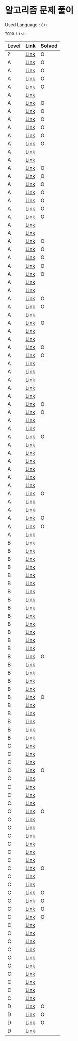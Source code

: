 # 알고리즘 문제 풀이

Used Language : `C++`  

`TODO List`  

|Level | Link| Solved |
|------|-----|-------|
|? | [Link](https://www.acmicpc.net/problem/1620) | O |
|A | [Link](https://www.acmicpc.net/problem/2920) | O |
|A | [Link](https://www.acmicpc.net/problem/4344) | O |
|A | [Link](https://www.acmicpc.net/problem/2475) | O |
|A | [Link](https://www.acmicpc.net/problem/1475) | O |
|A | [Link](https://www.acmicpc.net/problem/1026) |  |
|A | [Link](https://www.acmicpc.net/problem/2577) | O |
|A | [Link](https://www.acmicpc.net/problem/2455) | O |
|A | [Link](https://www.acmicpc.net/problem/2010) | O |
|A | [Link](https://www.acmicpc.net/problem/1267) | O |
|A | [Link](https://www.acmicpc.net/problem/10757) | O |
|A | [Link](https://www.acmicpc.net/problem/17210) | O |
|A | [Link](https://www.acmicpc.net/problem/17211) |  |
|A | [Link](https://www.acmicpc.net/problem/2163) |  |
|A | [Link](https://www.acmicpc.net/problem/2775) | O |
|A | [Link](https://www.acmicpc.net/problem/2953) | O |
|A | [Link](https://www.acmicpc.net/problem/3052) | O |
|A | [Link](https://www.acmicpc.net/problem/5355) | O |
|A | [Link](https://www.acmicpc.net/problem/1157) | O |
|A | [Link](https://www.acmicpc.net/problem/1159) | O |
|A | [Link](https://www.acmicpc.net/problem/11721) | O |
|A | [Link](https://www.acmicpc.net/problem/1316) |  |
|A | [Link](https://www.acmicpc.net/problem/4659) | |
|A | [Link](https://www.acmicpc.net/problem/5598) | O |
|A | [Link](https://www.acmicpc.net/problem/5622) | O |
|A | [Link](https://www.acmicpc.net/problem/8958) | O |
|A | [Link](https://www.acmicpc.net/problem/10828) | O |
|A | [Link](https://www.acmicpc.net/problem/11650) | O |
|A | [Link](https://www.acmicpc.net/problem/1427) |  |
|A | [Link](https://www.acmicpc.net/problem/18258) |  |
|A | [Link](https://www.acmicpc.net/problem/11866) | O |
|A | [Link](https://www.acmicpc.net/problem/2164) | O |
|A | [Link](https://www.acmicpc.net/problem/2822) |  |
|A | [Link](https://www.acmicpc.net/problem/2693) | O |
|A | [Link](https://www.acmicpc.net/problem/10814) |  |
|A | [Link](https://www.acmicpc.net/problem/10867) |  |
|A | [Link](https://www.acmicpc.net/problem/11656) | O |
|A | [Link](https://www.acmicpc.net/problem/1431) | O |
|A | [Link](https://www.acmicpc.net/problem/1755) |  |
|A | [Link](https://www.acmicpc.net/problem/2941) |  |
|A | [Link](https://www.acmicpc.net/problem/14487) |  |
|A | [Link](https://www.acmicpc.net/problem/1193) |  |
|A | [Link](https://www.acmicpc.net/problem/3059) |  |
|A | [Link](https://www.acmicpc.net/problem/1292) | O |
|A | [Link](https://www.acmicpc.net/problem/3062) | O |
|A | [Link](https://www.acmicpc.net/problem/10834) |  |
|A | [Link](https://www.acmicpc.net/problem/5585) |  |
|A | [Link](https://www.acmicpc.net/problem/9546) | O |
|A | [Link](https://www.acmicpc.net/problem/1049) |  |
|A | [Link](https://www.acmicpc.net/problem/11724) |  |
|A | [Link](https://www.acmicpc.net/problem/1463) |  |
|A | [Link](https://www.acmicpc.net/problem/11653) |  |
|A | [Link](https://www.acmicpc.net/problem/2217) |  |
|A | [Link](https://www.acmicpc.net/problem/1065) |  |
|A | [Link](https://www.acmicpc.net/problem/1934) | O |
|A | [Link](https://www.acmicpc.net/problem/4949) |  |
|A | [Link](https://www.acmicpc.net/problem/9095) |  |
|A | [Link](https://www.acmicpc.net/problem/10773) | O |
|A | [Link](https://www.acmicpc.net/problem/2108) | O |
|A | [Link](https://www.acmicpc.net/problem/1002) |  |  
|B | [Link](https://www.acmicpc.net/problem/2606) |  |  
|B | [Link](https://www.acmicpc.net/problem/1260) |  |  
|B | [Link](https://www.acmicpc.net/problem/5639) |  |  
|B | [Link](https://www.acmicpc.net/problem/2251) |  |  
|B | [Link](https://www.acmicpc.net/problem/4963) |  |  
|B | [Link](https://www.acmicpc.net/problem/14248) |  |  
|B | [Link](https://www.acmicpc.net/problem/10026) |  |  
|B | [Link](https://www.acmicpc.net/problem/2210) |  |  
|B | [Link](https://www.acmicpc.net/problem/3135) |  |  
|B | [Link](https://www.acmicpc.net/problem/9237) |  |  
|B | [Link](https://www.acmicpc.net/problem/10162) |  |  
|B | [Link](https://www.acmicpc.net/problem/11047) |  |  
|B | [Link](https://www.acmicpc.net/problem/1541) |  |  
|B | [Link](https://www.acmicpc.net/problem/15729) |  |  
|B | [Link](https://www.acmicpc.net/problem/16435) | O |  
|B | [Link](https://www.acmicpc.net/problem/1851) |  |  
|B | [Link](https://www.acmicpc.net/problem/2806) |  |  
|B | [Link](https://www.acmicpc.net/problem/11725) |  |  
|B | [Link](https://www.acmicpc.net/problem/1167) |  |  
|B | [Link](https://www.acmicpc.net/problem/3273) | O |  
|B | [Link](https://www.acmicpc.net/problem/1806) |  |  
|B | [Link](https://www.acmicpc.net/problem/11052) |  |  
|B | [Link](https://www.acmicpc.net/problem/17212) |  |  
|B | [Link](https://www.acmicpc.net/problem/17216) |  |  
|B | [Link](https://www.acmicpc.net/problem/4150) |  |  
|C | [Link](https://www.acmicpc.net/problem/1107) |  |  
|C | [Link](https://www.acmicpc.net/problem/1476) |  |  
|C | [Link](https://www.acmicpc.net/problem/15552) |  |  
|C | [Link](https://www.acmicpc.net/problem/1712) | O |  
|C | [Link](https://www.acmicpc.net/problem/17213) |  |  
|C | [Link](https://www.acmicpc.net/problem/17214) |  |  
|C | [Link](https://www.acmicpc.net/problem/2292) |  |  
|C | [Link](https://www.acmicpc.net/problem/2783) |  |  
|C | [Link](https://www.acmicpc.net/problem/2839) | O |  
|C | [Link](https://www.acmicpc.net/problem/3000) |  |  
|C | [Link](https://www.acmicpc.net/problem/3040) |  |  
|C | [Link](https://www.acmicpc.net/problem/6571) |  |  
|C | [Link](https://www.acmicpc.net/problem/15947) |  |  
|C | [Link](https://www.acmicpc.net/problem/6321) |  |  
|C | [Link](https://www.acmicpc.net/problem/17215) |  |  
|C | [Link](https://www.acmicpc.net/problem/1181) | O |  
|C | [Link](https://www.acmicpc.net/problem/11004) |  |  
|C | [Link](https://www.acmicpc.net/problem/11478) |  |  
|C | [Link](https://www.acmicpc.net/problem/1920) | O |  
|C | [Link](https://www.acmicpc.net/problem/1436) | O |  
|C | [Link](https://www.acmicpc.net/problem/2798) | O |  
|C | [Link](https://www.acmicpc.net/problem/7568) | O |  
|C | [Link](https://www.acmicpc.net/problem/11399) |  |  
|C | [Link](https://www.acmicpc.net/problem/1931) |  |  
|C | [Link](https://www.acmicpc.net/problem/2846) |  |  
|C | [Link](https://www.acmicpc.net/problem/3663) |  |  
|C | [Link](https://www.acmicpc.net/problem/2142) |  |  
|C | [Link](https://www.acmicpc.net/problem/1018) |  |  
|C | [Link](https://www.acmicpc.net/problem/1062) |  |  
|C | [Link](https://www.acmicpc.net/problem/2580) |  |  
|C | [Link](https://www.acmicpc.net/problem/2661) |  |  
|C | [Link](https://www.acmicpc.net/problem/1182) |  |  
|D | [Link](https://www.acmicpc.net/problem/10250) | O |  
|D | [Link](https://www.acmicpc.net/problem/5397) | O |  
|D | [Link](https://www.acmicpc.net/problem/1764) | O |  
|D | [Link](https://www.acmicpc.net/problem/1937) |  |  